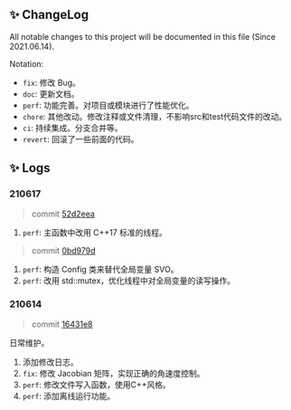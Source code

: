 ## ✨ ChangeLog
All notable changes to this project will be documented in this file (Since 2021.06.14).

Notation:
* `fix`: 修改 Bug。
* `doc`: 更新文档。
* `perf`: 功能完善。对项目或模块进行了性能优化。
* `chore`: 其他改动。修改注释或文件清理，不影响src和test代码文件的改动。
* `ci`: 持续集成。分支合并等。
* `revert`: 回滚了一些前面的代码。

<!-- The format is based on Keep a [Changelog](https://keepachangelog.com/en/1.0.0/). -->

## ✨ Logs
### 210617
>commit
[52d2eea](
https://github.com/lazyshawn/urController/commit/52d2eea5f37744a308ff5738d7bbc8db7ee1be41)

1. `perf`: 主函数中改用 C++17 标准的线程。

>commit
[0bd979d](
https://github.com/lazyshawn/urController/commit/0bd979d788751aaf8ec99529113fde5675558a27)

1. `perf`: 构造 Config 类来替代全局变量 SVO。
1. `perf`: 改用 std::mutex，优化线程中对全局变量的读写操作。


### 210614
> commit
[16431e8](
https://github.com/lazyshawn/urController/commit/16431e873d1005f81c0eae4becbccf485270a1b2)

日常维护。
1. 添加修改日志。
1. `fix`: 修改 Jacobian 矩阵，实现正确的角速度控制。
1. `perf`: 修改文件写入函数，使用C++风格。
1. `perf`: 添加离线运行功能。

